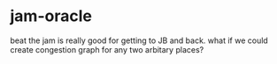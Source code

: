 # jam-oracle
 beat the jam is really good for getting to JB and back. what if we could create congestion graph for any two arbitary places?
